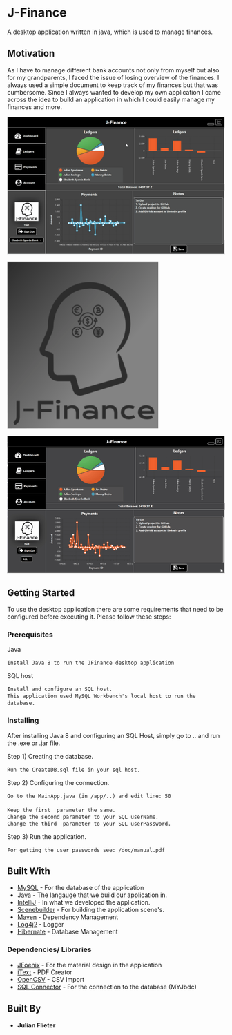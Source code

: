 # J-Finance
A desktop application written in java, which is used to manage finances. 

## Motivation
As I have to manage different bank accounts not only from myself but also for my grandparents, I faced the issue of losing overview of the finances. I always used a simple document to keep track of my finances but that was cumbersome. Since I always wanted to develop my own application I came across the idea to build an application in which I could easily manage my finances and more. 

![](https://github.com/nailujf7/JFinance/blob/master/IMG/jfinance.gif)

![](https://github.com/nailujf7/JFinance/blob/master/IMG/jfinance_login.gif)

![](https://github.com/nailujf7/JFinance/blob/master/IMG/jfinance_themes.gif)


## Getting Started

To use the desktop application there are some requirements that need to be configured before executing it.
Please follow these steps:


### Prerequisites

Java

```
Install Java 8 to run the JFinance desktop application
```

SQL host

```
Install and configure an SQL host. 
This application used MySQL Workbench's local host to run the database. 
```

### Installing

After installing Java 8 and configuring an SQL Host, simply go to .. and run the .exe or .jar file.

Step 1) Creating the database.

```
Run the CreateDB.sql file in your sql host.
```

Step 2) Configuring the connection.

```
Go to the MainApp.java (in /app/..) and edit line: 50

Keep the first  parameter the same. 
Change the second parameter to your SQL userName.
Change the third  parameter to your SQL userPassword.
```


Step 3) Run the application.

```
For getting the user passwords see: /doc/manual.pdf 
```


## Built With

* [MySQL](https://www.mysql.com/) - For the database of the application
* [Java](https://www.java.com/) - The langauge that we build our application in.
* [IntelliJ](https://www.jetbrains.com/de-de/idea/) - In what we developed the application.
* [Scenebuilder](http://gluonhq.com/products/scene-builder/) - For building the application scene's.
* [Maven](https://maven.apache.org/) - Dependency Management
* [Log4j2](https://logging.apache.org/log4j/) - Logger
* [Hibernate](https://hibernate.org/) - Database Management

### Dependencies/ Libraries 
* [JFoenix](http://www.jfoenix.com/) - For the material design in the application
* [iText](https://itextpdf.com/) - PDF Creator
* [OpenCSV](http://opencsv.sourceforge.net/) - CSV Import
* [SQL Connector](http://www.jfoenix.com/) - For the connection to the database (MYJbdc)



## Built By

* **Julian Flieter** 
